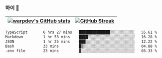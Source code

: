 
### 하이 👋
[![warpdev's GitHub stats](https://github-readme-stats.vercel.app/api?username=warpdev&show_icons=true&theme=vue-dark)](#) |[![GitHub Streak](https://github-readme-streak-stats.herokuapp.com/?user=warpdev&theme=dark)](#)
--- | --- |
<!--START_SECTION:waka-->

```txt
TypeScript       6 hrs 27 mins   ██████████████░░░░░░░░░░░   55.61 %
Markdown         1 hr 53 mins    ████░░░░░░░░░░░░░░░░░░░░░   16.28 %
JSON             1 hr 25 mins    ███░░░░░░░░░░░░░░░░░░░░░░   12.22 %
Bash             33 mins         █▒░░░░░░░░░░░░░░░░░░░░░░░   04.88 %
.env file        23 mins         ▓░░░░░░░░░░░░░░░░░░░░░░░░   03.33 %
```

<!--END_SECTION:waka-->

<!--
**warpdev/warpdev** is a ✨ _special_ ✨ repository because its `README.md` (this file) appears on your GitHub profile.

Here are some ideas to get you started:

- 🔭 I’m currently working on ...
- 🌱 I’m currently learning ...
- 👯 I’m looking to collaborate on ...
- 🤔 I’m looking for help with ...
- 💬 Ask me about ...
- 📫 How to reach me: ...
- 😄 Pronouns: ...
- ⚡ Fun fact: ...
-->
